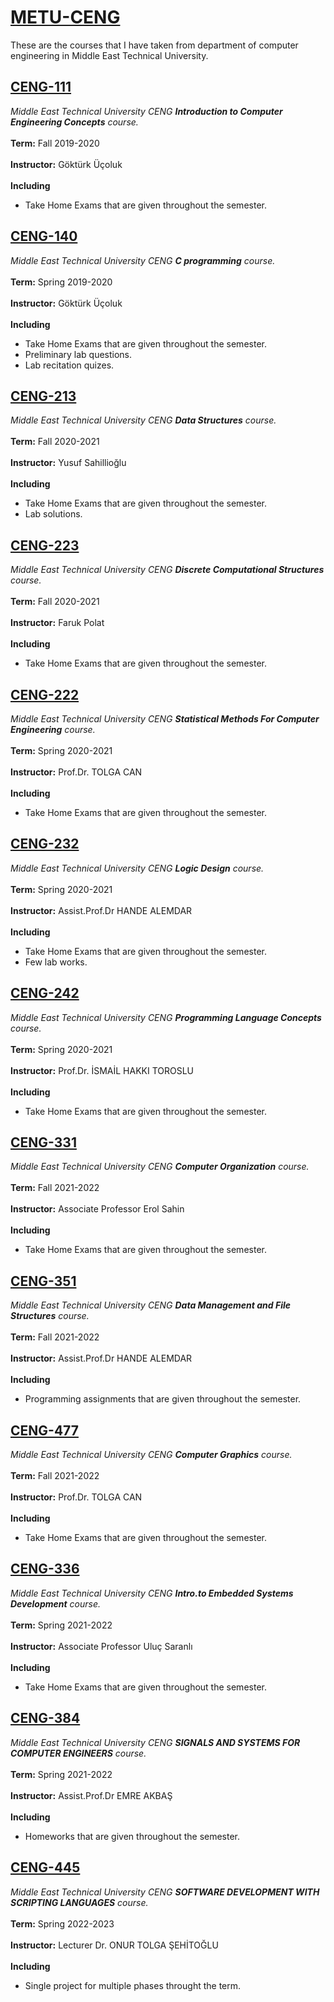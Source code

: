 # [METU-CENG](http://ceng.metu.edu.tr/)

These are the courses that I have taken from department of computer engineering in Middle East Technical University. 


## [CENG-111](CENG-111)
*Middle East Technical University CENG **Introduction to Computer Engineering Concepts** course.*<br><br>
**Term:** Fall 2019-2020<br><br>
**Instructor:** Göktürk Üçoluk<br><br>
**Including**
- Take Home Exams that are given throughout the semester.

## [CENG-140](CENG-140)
*Middle East Technical University CENG **C programming** course.*<br><br>
**Term:** Spring 2019-2020<br><br>
**Instructor:** Göktürk Üçoluk<br><br>
**Including**
- Take Home Exams that are given throughout the semester.
- Preliminary lab questions.
- Lab recitation quizes.

## [CENG-213](CENG-213)
*Middle East Technical University CENG **Data Structures** course.*<br><br>
**Term:** Fall 2020-2021<br><br>
**Instructor:** Yusuf Sahillioğlu<br><br>
**Including**
- Take Home Exams that are given throughout the semester.
- Lab solutions.

## [CENG-223](CENG-223)
*Middle East Technical University CENG **Discrete Computational Structures** course.*<br><br>
**Term:** Fall 2020-2021<br><br>
**Instructor:** Faruk Polat<br><br>
**Including**
- Take Home Exams that are given throughout the semester.

## [CENG-222](CENG-222)
*Middle East Technical University CENG **Statistical Methods For Computer Engineering** course.*<br><br>
**Term:** Spring 2020-2021<br><br>
**Instructor:**  Prof.Dr. TOLGA CAN<br><br>
**Including**
- Take Home Exams that are given throughout the semester.

## [CENG-232](CENG-232)
*Middle East Technical University CENG **Logic Design** course.*<br><br>
**Term:** Spring 2020-2021<br><br>
**Instructor:** Assist.Prof.Dr HANDE ALEMDAR<br><br>
**Including**
- Take Home Exams that are given throughout the semester.
- Few lab works.

## [CENG-242](CENG-242)
*Middle East Technical University CENG **Programming Language Concepts** course.*<br><br>
**Term:** Spring 2020-2021<br><br>
**Instructor:** Prof.Dr. İSMAİL HAKKI TOROSLU<br><br>
**Including**
- Take Home Exams that are given throughout the semester.

## [CENG-331](CENG-331)
*Middle East Technical University CENG **Computer Organization** course.*<br><br>
**Term:** Fall 2021-2022<br><br>
**Instructor:** Associate Professor Erol Sahin<br><br>
**Including**
- Take Home Exams that are given throughout the semester.

## [CENG-351](CENG-351)
*Middle East Technical University CENG **Data Management and File Structures** course.*<br><br>
**Term:** Fall 2021-2022<br><br>
**Instructor:** Assist.Prof.Dr HANDE ALEMDAR<br><br>
**Including**
- Programming assignments that are given throughout the semester.

## [CENG-477](CENG-477)
*Middle East Technical University CENG **Computer Graphics** course.*<br><br>
**Term:** Fall 2021-2022<br><br>
**Instructor:** Prof.Dr. TOLGA CAN<br><br>
**Including**
- Take Home Exams that are given throughout the semester.

## [CENG-336](CENG-336)
*Middle East Technical University CENG **Intro.to Embedded Systems Development** course.*<br><br>
**Term:** Spring 2021-2022<br><br>
**Instructor:** Associate Professor Uluç Saranlı<br><br>
**Including**
- Take Home Exams that are given throughout the semester.

## [CENG-384](CENG-384)
*Middle East Technical University CENG **SIGNALS AND SYSTEMS FOR COMPUTER ENGINEERS** course.*<br><br>
**Term:** Spring 2021-2022<br><br>
**Instructor:** Assist.Prof.Dr EMRE AKBAŞ <br><br>
**Including**
- Homeworks that are given throughout the semester.

## [CENG-445](CENG-445)
*Middle East Technical University CENG **SOFTWARE DEVELOPMENT WITH SCRIPTING LANGUAGES** course.*<br><br>
**Term:** Spring 2022-2023<br><br>
**Instructor:** Lecturer Dr. ONUR TOLGA ŞEHİTOĞLU <br><br>
**Including**
- Single project for multiple phases throught the term.
